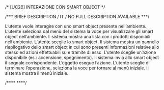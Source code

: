/* [UC20]  INTERAZIONE CON SMART OBJECT */

/*** BRIEF DESCRIPTION / IT / NO FULL DESCRIPTION AVAILABLE ***/

L’utente vuole interagire con uno smart object presente nell’ambiente. 
L’utente seleziona dal menù del sistema la voce per visualizzare gli smart object nell’ambiente. 
Il sistema mostra una lista con i prodotti disponibili nell’ambiente. L’utente sceglie lo smart object. 
Il sistema mostra un pannello riepilogativo dello smart object in cui sono presenti informazioni 
relative allo stesso ed azioni effettuabili su e tramite di esso. L’utente sceglie un’azione 
disponibile (es.: accensione, spegnimento). Il sistema invia allo smart object il segnale 
corrispondente. L’oggetto esegue l’azione. L’utente sceglie di terminare l’operazione, seleziona 
la voce per tornare al menù iniziale. Il sistema mostra il menù iniziale.

/**** ****/
